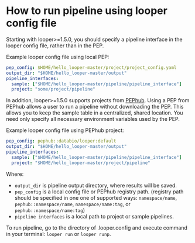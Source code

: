 # How to run pipeline using looper config file

Starting with looper>=1.5.0, you should specify a pipeline interface in the looper config file, rather than in the PEP.

Example looper config file using local PEP:

```yaml
pep_config: $HOME/hello_looper-master/project/project_config.yaml
output_dir: "$HOME/hello_looper-master/output"
pipeline_interfaces:
  sample: ["$HOME/hello_looper-master/pipeline/pipeline_interface"]
  project: "some/project/pipeline"
```

In addition, looper>=1.5.0 supports projects from [PEPhub](https://pephub.databio.org/). 
Using a PEP from PEPhub allows a user to run a pipeline without downloading the PEP. This allows you to keep the sample table in a centralized, shared location. You need only specify all necessary
environment variables used by the PEP.

Example looper config file using PEPhub project:

```yaml
pep_config: pephub::databio/looper:default
output_dir: "$HOME/hello_looper-master/output"
pipeline_interfaces:
  sample: ["$HOME/hello_looper-master/pipeline/pipeline_interface"]
  project: "$HOME/hello_looper-master/project/pipeline"
```

Where:
- `output_dir` is pipeline output directory, where results will be saved.
- `pep_config` is a local config file or PEPhub registry path. (registry path should be specified in one
one of supported ways: `namespace/name`, `pephub::namespace/name`, `namespace/name:tag`, or `pephub::namespace/name:tag`)
- `pipeline interfaces` is a local path to project or sample pipelines.

To run pipeline, go to the directory of .looper.config and execute command in your terminal:
`looper run` or `looper runp`.
